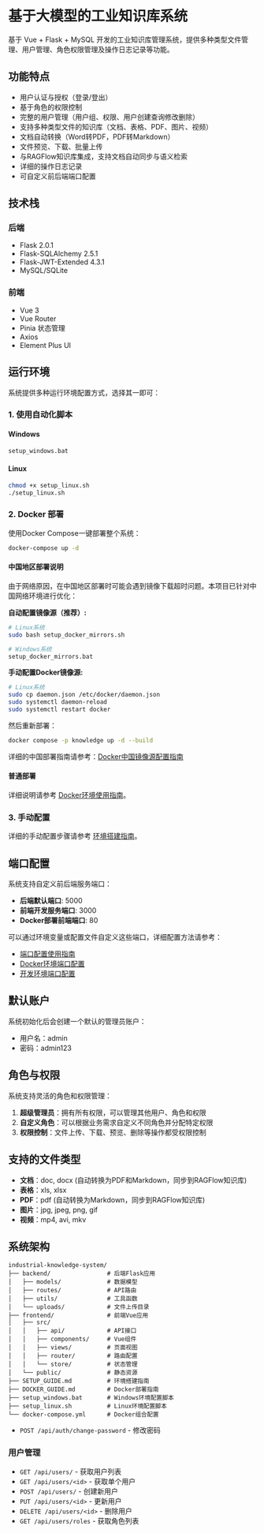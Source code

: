 # 基于大模型的工业知识库系统

基于 Vue + Flask + MySQL 开发的工业知识库管理系统，提供多种类型文件管理、用户管理、角色权限管理及操作日志记录等功能。

## 功能特点

- 用户认证与授权（登录/登出）
- 基于角色的权限控制
- 完整的用户管理（用户组、权限、用户创建查询修改删除）
- 支持多种类型文件的知识库（文档、表格、PDF、图片、视频）
- 文档自动转换（Word转PDF，PDF转Markdown）
- 文件预览、下载、批量上传
- 与RAGFlow知识库集成，支持文档自动同步与语义检索
- 详细的操作日志记录
- 可自定义前后端端口配置

## 技术栈

### 后端
- Flask 2.0.1
- Flask-SQLAlchemy 2.5.1
- Flask-JWT-Extended 4.3.1
- MySQL/SQLite

### 前端
- Vue 3
- Vue Router
- Pinia 状态管理
- Axios
- Element Plus UI

## 运行环境

系统提供多种运行环境配置方式，选择其一即可：

### 1. 使用自动化脚本

#### Windows
```bash
setup_windows.bat
```

#### Linux
```bash
chmod +x setup_linux.sh
./setup_linux.sh
```

### 2. Docker 部署

使用Docker Compose一键部署整个系统：

```bash
docker-compose up -d
```

#### 中国地区部署说明

由于网络原因，在中国地区部署时可能会遇到镜像下载超时问题。本项目已针对中国网络环境进行优化：

**自动配置镜像源（推荐）:**
```bash
# Linux系统
sudo bash setup_docker_mirrors.sh

# Windows系统
setup_docker_mirrors.bat
```

**手动配置Docker镜像源:**
```bash
# Linux系统
sudo cp daemon.json /etc/docker/daemon.json
sudo systemctl daemon-reload
sudo systemctl restart docker
```

然后重新部署：
```bash
docker compose -p knowledge up -d --build
```

详细的中国部署指南请参考：[Docker中国镜像源配置指南](DOCKER_CHINA_MIRRORS.md)

#### 普通部署
详细说明请参考 [Docker环境使用指南](DOCKER_GUIDE.md)。

### 3. 手动配置

详细的手动配置步骤请参考 [环境搭建指南](SETUP_GUIDE.md)。

## 端口配置

系统支持自定义前后端服务端口：

- **后端默认端口**: 5000
- **前端开发服务端口**: 3000
- **Docker部署前端端口**: 80

可以通过环境变量或配置文件自定义这些端口，详细配置方法请参考：
- [端口配置使用指南](PORT_CONFIG_GUIDE.md)
- [Docker环境端口配置](DOCKER_GUIDE.md#端口配置)
- [开发环境端口配置](SETUP_GUIDE.md#端口配置)

## 默认账户

系统初始化后会创建一个默认的管理员账户：

- 用户名：admin
- 密码：admin123

## 角色与权限

系统支持灵活的角色和权限管理：

1. **超级管理员**：拥有所有权限，可以管理其他用户、角色和权限
2. **自定义角色**：可以根据业务需求自定义不同角色并分配特定权限
3. **权限控制**：文件上传、下载、预览、删除等操作都受权限控制

## 支持的文件类型

- **文档**：doc, docx (自动转换为PDF和Markdown，同步到RAGFlow知识库)
- **表格**：xls, xlsx
- **PDF**：pdf (自动转换为Markdown，同步到RAGFlow知识库)
- **图片**：jpg, jpeg, png, gif
- **视频**：mp4, avi, mkv

## 系统架构

```
industrial-knowledge-system/
├── backend/                # 后端Flask应用
│   ├── models/             # 数据模型
│   ├── routes/             # API路由
│   ├── utils/              # 工具函数
│   └── uploads/            # 文件上传目录
├── frontend/               # 前端Vue应用
│   ├── src/
│   │   ├── api/            # API接口
│   │   ├── components/     # Vue组件
│   │   ├── views/          # 页面视图
│   │   ├── router/         # 路由配置
│   │   └── store/          # 状态管理
│   └── public/             # 静态资源
├── SETUP_GUIDE.md          # 环境搭建指南
├── DOCKER_GUIDE.md         # Docker部署指南
├── setup_windows.bat       # Windows环境配置脚本
├── setup_linux.sh          # Linux环境配置脚本
└── docker-compose.yml      # Docker组合配置
```
- `POST /api/auth/change-password` - 修改密码

### 用户管理

- `GET /api/users/` - 获取用户列表
- `GET /api/users/<id>` - 获取单个用户
- `POST /api/users/` - 创建新用户
- `PUT /api/users/<id>` - 更新用户
- `DELETE /api/users/<id>` - 删除用户
- `GET /api/users/roles` - 获取角色列表